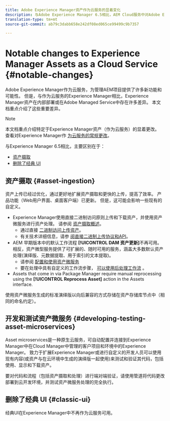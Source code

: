 ```yaml
---
title: Adobe Experience Manager资产作为云服务的显着变化
description: 与Adobe Experience Manager 6.5相比，AEM Cloud服务中对Adobe Experience Manager Assets的显着更改。
translation-type: tm+mt
source-git-commit: ab79c3dabb658e242df08ed065ce99499c9b7357

---
```



# Notable changes to Experience Manager Assets as a Cloud Service {#notable-changes}

Adobe Experience Manager作为云服务，为管理AEM项目提供了许多新功能和可能性。 但是，与作为云服务的Experience Manager相比，Experience Manager资产在内部部署或在Adobe Managed Service中存在许多差异。 本文档重点介绍了这些重要差异。

>[!NOTE]
>
>本文档重点介绍特定于Experience Manager资产（作为云服务）的显着更改。 查看对Experience Manager作 [为云服务的常规更改](/help/release-notes/aem-cloud-changes.md)。

与Experience Manager 6.5相比，主要区别在于：

* [资产摄取](#asset-ingestion)
* [删除了经典 UI](#classic-ui)

## 资产摄取 {#asset-ingestion}

资产上传已经过优化，通过更好地扩展资产摄取和更快的上传，提高了效率。 产品功能（Web用户界面、桌面客户端）已更新。 但是，这可能会影响一些现有的自定义。

* Experience Manager使用直接二进制访问原则上传和下载资产，并使用资产微服务进行资产处理。 请参阅 [资产摄取概述](/help/assets/asset-microservices-overview.md)。
   * 通过直接 [二进制访问上传资产](/help/assets/asset-microservices-overview.md#asset-upload-with-direct-binary-access)。
   * 有关技术详细信息，请参 [阅直接二进制上传协议和API](/help/assets/developer-reference-material-apis.md#overview-binary-upload)。
* AEM 早期版本中的默认工作流程 **[!UICONTROL DAM 资产更新]**&#x200B;不再可用。相反，资产微型服务提供了可扩展的、随时可用的服务，涵盖大多数默认资产处理(演绎版、元数据提取、用于索引的文本提取)。
   * 请参阅 [配置和使用资产微服务](/help/assets/asset-microservices-configure-and-use.md)
   * 要在处理中具有自定义的工作流步骤， [可以使用后处理工作流](/help/assets/asset-microservices-configure-and-use.md#post-processing-workflows) 。
* Assets that come in via Package Manager require manual reprocessing using the **[!UICONTROL Reprocess Asset]** action in the Assets interface.

使用资产微服务生成的标准演绎版以向后兼容的方式存储在资产存储库节点中（相同的命名约定）。

## 开发和测试资产微服务 {#developing-testing-asset-microservices}

Asset microservices是一种原生云服务，可自动配置并连接到Experience Manager中在Cloud Manager中管理的客户项目和环境中的Experience Manager。 致力于扩展Experience Manager或进行自定义的开发人员可以使用现有内容(或资产与在云环境中生成的演绎版一起使用)来测试和验证其代码，包括使用、显示和下载资产。

要对代码和流程（包括资产摄取和处理）进行端对端验证，请使用管道将代码更改部署到云开发环境，并测试资产微服务处理的完全执行。

## 删除了经典 UI {#classic-ui}

经典UI在Experience Manager中不再作为云服务可用。
